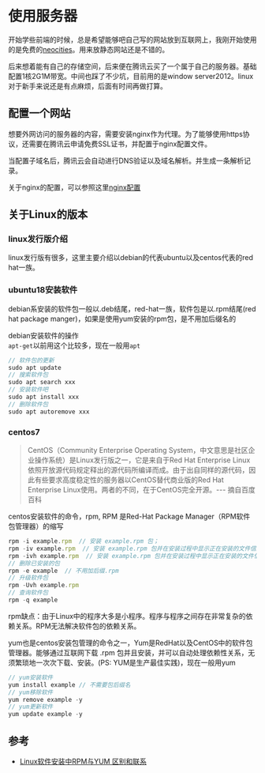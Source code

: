 # 使用服务器

开始学些前端的时候，总是希望能够吧自己写的网站放到互联网上，我刚开始使用的是免费的[neocities](https://neocities.org/browse)。用来放静态网站还是不错的。

后来想着能有自己的存储空间，后来便在腾讯云买了一个属于自己的服务器。基础配置1核2G1M带宽。中间也踩了不少坑，目前用的是window server2012。linux对于新手来说还是有点麻烦，后面有时间再做打算。

## 配置一个网站

想要外网访问的服务器的内容，需要安装nginx作为代理。为了能够使用https协议，还需要在腾讯云申请免费SSL证书，并配置于nginx配置文件。

当配置子域名后，腾讯云会自动进行DNS验证以及域名解析。并生成一条解析记录。

关于nginx的配置，可以参照这里[nginx配置](../nginx)

## 关于Linux的版本

### linux发行版介绍

linux发行版有很多，这里主要介绍以debian的代表ubuntu以及centos代表的red hat一族。

### ubuntu18安装软件  

debian系安装的软件包一般以.deb结尾，red-hat一族，软件包是以.rpm结尾(red hat package manger)，如果是使用yum安装的rpm包，是不用加后缀名的

debian安装软件的操作  
`apt-get`以前用这个比较多，现在一般用`apt`
```js
// 软件包的更新
sudo apt update
// 搜索软件包
sudo apt search xxx
// 安装软件吧
sudo apt install xxx
// 删除软件包
sudo apt autoremove xxx  
```

### centos7
> CentOS（Community Enterprise Operating System，中文意思是社区企业操作系统）是Linux发行版之一，它是来自于Red Hat Enterprise Linux依照开放源代码规定释出的源代码所编译而成。由于出自同样的源代码，因此有些要求高度稳定性的服务器以CentOS替代商业版的Red Hat Enterprise Linux使用。两者的不同，在于CentOS完全开源。--- 摘自百度百科

centos安装软件的命令，rpm, RPM 是Red-Hat Package Manager（RPM软件包管理器）的缩写
```js
rpm -i example.rpm  // 安装 example.rpm 包；
rpm -iv example.rpm  // 安装 example.rpm 包并在安装过程中显示正在安装的文件信息；
rpm -ivh example.rpm  // 安装 example.rpm 包并在安装过程中显示正在安装的文件信息及安装进度
// 删除已安装的包
rpm -e example  // 不用加后缀.rpm
// 升级软件包
rpm -Uvh example.rpm
// 查询软件包
rpm -q example
```
rpm缺点：由于Linux中的程序大多是小程序。程序与程序之间存在非常复杂的依赖关系。RPM无法解决软件包的依赖关系。

yum也是centos安装包管理的命令之一，Yum是RedHat以及CentOS中的软件包管理器。能够通过互联网下载 .rpm 包并且安装，并可以自动处理依赖性关系，无须繁琐地一次次下载、安装。(PS: YUM是生产最佳实践)，现在一般用yum
```js
// yum安装软件
yum install example // 不需要包后缀名
// yum移除软件
yum remove example -y
// yum更新软件
yum update example -y
```

## 参考
 - [Linux软件安装中RPM与YUM 区别和联系](https://www.cnblogs.com/LiuChunfu/p/8052890.html)
